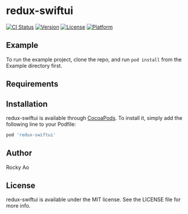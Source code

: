 # redux-swiftui

[![CI Status](https://img.shields.io/travis/yun.ao/redux-swiftui.svg?style=flat)](https://travis-ci.org/yun.ao/redux-swiftui)
[![Version](https://img.shields.io/cocoapods/v/redux-swiftui.svg?style=flat)](https://cocoapods.org/pods/redux-swiftui)
[![License](https://img.shields.io/cocoapods/l/redux-swiftui.svg?style=flat)](https://cocoapods.org/pods/redux-swiftui)
[![Platform](https://img.shields.io/cocoapods/p/redux-swiftui.svg?style=flat)](https://cocoapods.org/pods/redux-swiftui)

## Example

To run the example project, clone the repo, and run `pod install` from the Example directory first.

## Requirements

## Installation

redux-swiftui is available through [CocoaPods](https://cocoapods.org). To install
it, simply add the following line to your Podfile:

```ruby
pod 'redux-swiftui'
```

## Author

Rocky Ao

## License

redux-swiftui is available under the MIT license. See the LICENSE file for more info.

